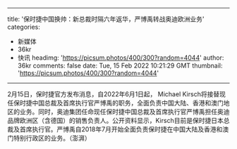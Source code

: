 
---
title: '保时捷中国换帅：新总裁时隔六年返华，严博禹转战奥迪欧洲业务'
categories: 
 - 新媒体
 - 36kr
 - 快讯
headimg: 'https://picsum.photos/400/300?random=4044'
author: 36kr
comments: false
date: Tue, 15 Feb 2022 10:21:29 GMT
thumbnail: 'https://picsum.photos/400/300?random=4044'
---

<div>   
2月15日，保时捷官方发布消息，自2022年6月1日起， Michael Kirsch将接替现任保时捷中国总裁及首席执行官严博禹的职务，全面负责中国大陆、香港和澳门地区的业务。同时，奥迪集团任命现任保时捷中国总裁及首席执行官严博禹担任奥迪品牌欧洲区（含德国）的销售负责人。公开资料显示，Kirsch目前是保时捷日本总裁及首席执行官。严博禹自2018年7月开始全面负责保时捷在中国大陆及香港和澳门特别行政区的业务。（澎湃）  
</div>
            